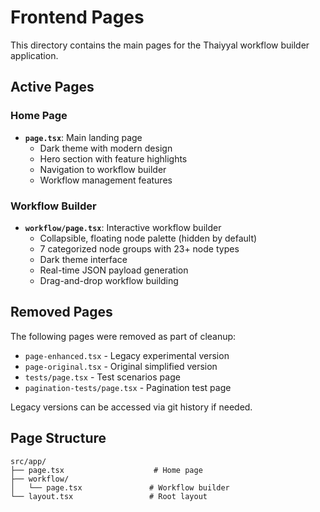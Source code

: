 # Frontend Pages

This directory contains the main pages for the Thaiyyal workflow builder application.

## Active Pages

### Home Page
- **`page.tsx`**: Main landing page
  - Dark theme with modern design
  - Hero section with feature highlights
  - Navigation to workflow builder
  - Workflow management features

### Workflow Builder
- **`workflow/page.tsx`**: Interactive workflow builder
  - Collapsible, floating node palette (hidden by default)
  - 7 categorized node groups with 23+ node types
  - Dark theme interface
  - Real-time JSON payload generation
  - Drag-and-drop workflow building

## Removed Pages

The following pages were removed as part of cleanup:
- `page-enhanced.tsx` - Legacy experimental version
- `page-original.tsx` - Original simplified version
- `tests/page.tsx` - Test scenarios page
- `pagination-tests/page.tsx` - Pagination test page

Legacy versions can be accessed via git history if needed.

## Page Structure

```
src/app/
├── page.tsx                    # Home page
├── workflow/
│   └── page.tsx               # Workflow builder
└── layout.tsx                 # Root layout
```
